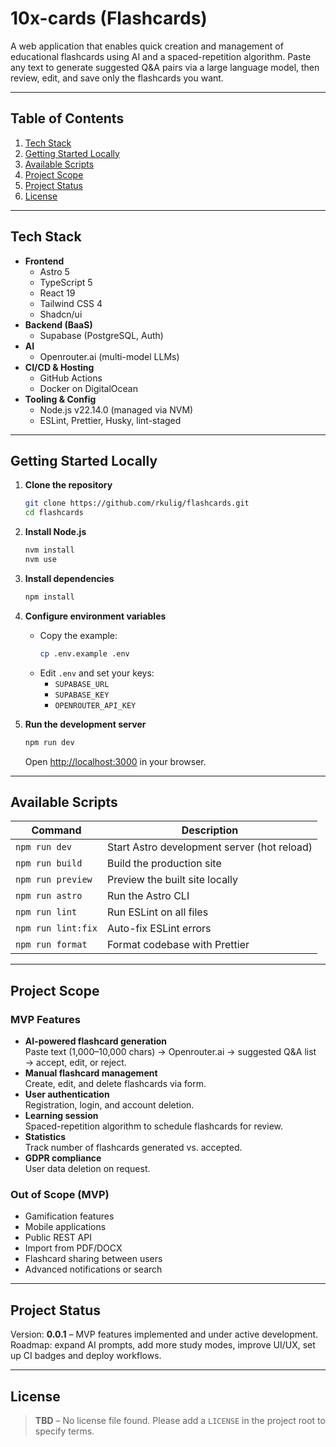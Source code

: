 # 10x-cards (Flashcards)

A web application that enables quick creation and management of educational flashcards using AI and a spaced-repetition algorithm. Paste any text to generate suggested Q&A pairs via a large language model, then review, edit, and save only the flashcards you want.

---

## Table of Contents

1. [Tech Stack](#tech-stack)  
2. [Getting Started Locally](#getting-started-locally)  
3. [Available Scripts](#available-scripts)  
4. [Project Scope](#project-scope)  
5. [Project Status](#project-status)  
6. [License](#license)  

---

## Tech Stack

- **Frontend**
  - Astro 5
  - TypeScript 5
  - React 19
  - Tailwind CSS 4
  - Shadcn/ui
- **Backend (BaaS)**
  - Supabase (PostgreSQL, Auth)
- **AI**
  - Openrouter.ai (multi-model LLMs)
- **CI/CD & Hosting**
  - GitHub Actions
  - Docker on DigitalOcean
- **Tooling & Config**
  - Node.js v22.14.0 (managed via NVM)
  - ESLint, Prettier, Husky, lint-staged

---

## Getting Started Locally

1. **Clone the repository**  
   ```bash
   git clone https://github.com/rkulig/flashcards.git
   cd flashcards
   ```

2. **Install Node.js**  
   ```bash
   nvm install
   nvm use
   ```

3. **Install dependencies**  
   ```bash
   npm install
   ```

4. **Configure environment variables**  
   - Copy the example:  
     ```bash
     cp .env.example .env
     ```
   - Edit `.env` and set your keys:  
     - `SUPABASE_URL`  
     - `SUPABASE_KEY`  
     - `OPENROUTER_API_KEY`

5. **Run the development server**  
   ```bash
   npm run dev
   ```
   Open [http://localhost:3000](http://localhost:3000) in your browser.

---

## Available Scripts

| Command         | Description                                  |
| --------------- | -------------------------------------------- |
| `npm run dev`   | Start Astro development server (hot reload)  |
| `npm run build` | Build the production site                    |
| `npm run preview` | Preview the built site locally             |
| `npm run astro` | Run the Astro CLI                            |
| `npm run lint`  | Run ESLint on all files                      |
| `npm run lint:fix` | Auto-fix ESLint errors                    |
| `npm run format` | Format codebase with Prettier               |

---

## Project Scope

### MVP Features

- **AI-powered flashcard generation**  
  Paste text (1,000–10,000 chars) → Openrouter.ai → suggested Q&A list → accept, edit, or reject.
- **Manual flashcard management**  
  Create, edit, and delete flashcards via form.
- **User authentication**  
  Registration, login, and account deletion.
- **Learning session**  
  Spaced-repetition algorithm to schedule flashcards for review.
- **Statistics**  
  Track number of flashcards generated vs. accepted.
- **GDPR compliance**  
  User data deletion on request.

### Out of Scope (MVP)

- Gamification features
- Mobile applications
- Public REST API
- Import from PDF/DOCX
- Flashcard sharing between users
- Advanced notifications or search

---

## Project Status

Version: **0.0.1** – MVP features implemented and under active development.  
Roadmap: expand AI prompts, add more study modes, improve UI/UX, set up CI badges and deploy workflows.

---

## License

> **TBD** – No license file found. Please add a `LICENSE` in the project root to specify terms.